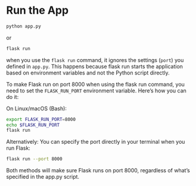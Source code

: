 # Run the App
```bash
python app.py
```
or
```bash
flask run
```

when you use the `flask run` command, it ignores the settings (`port`) you defined in `app.py`. This happens because flask run starts the application based on environment variables and not the Python script directly.

To make Flask run on port 8000 when using the flask run command, you need to set the `FLASK_RUN_PORT` environment variable. Here’s how you can do it:

On Linux/macOS (Bash):
```bash 
export FLASK_RUN_PORT=8000
echo $FLASK_RUN_PORT
flask run
```

Alternatively:
You can specify the port directly in your terminal when you run Flask:
```bash
flask run --port 8000
```
Both methods will make sure Flask runs on port 8000, regardless of what’s specified in the app.py script.


